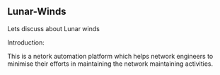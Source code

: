 Lunar-Winds
---
Lets discuss about Lunar winds

Introduction:

This is a netork automation platform which helps network engineers to minimise their efforts in maintaining the network maintaining activities. 

